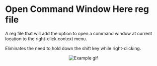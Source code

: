 # Open Command Window Here reg file

A reg file that will add the option to open a command window at current location to the right-click context menu.

Eliminates the need to hold down the shift key while right-clicking.

<p align="center">
  <img src="https://davdaarn.github.io/assets/assets/2016-09-13_11-37-44.gif" alt="Example gif"/>
</p>